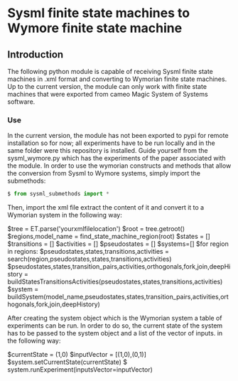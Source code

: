 # Sysml finite state machines to Wymore finite state machine
## Introduction
The following python module is capable of receiving Sysml finite state machines in .xml format and converting to Wymorian finite state machines. 
Up to the current version, the module can only work with finite state machines that were exported from cameo Magic System of Systems software.

### Use
In the current version, the module has not been exported to pypi for remote installation so for now; all experiments have to be run locally 
and in the same folder were this repository is installed. Guide yourself from the sysml_wymore.py which has the experiments of the paper associated with the module.
In order to use the wymorian constructs and methods that allow the conversion from Sysml to Wymore systems, simply import the submethods:
```python
$ from sysml_submethods import *
```
Then, import the xml file extract the content of it and convert it to a Wymorian system in the following way:

$tree = ET.parse('yourxmlfilelocation')
$root = tree.getroot()
$regions,model_name = find_state_machine_region(root)
$states = []
$transitions = []
$activities = []
$pseudostates = []
$systems=[]
$for region in regions:
  $pseudostates,states,transitions,activities = search(region,pseudostates,states,transitions,activities)
  $pseudostates,states,transition_pairs,activities,orthogonals,fork,join,deepHistory = buildStatesTransitionsActivities(pseudostates,states,transitions,activities)
  $system = buildSystem(model_name,pseudostates,states,transition_pairs,activities,orthogonals,fork,join,deepHistory)

After creating the system object which is the Wymorian system a table of experiments can be run. In order to do so, the current state of the system has to be passed to the system object and a list of the vector of inputs.
in the following way:

$currentState = (1,0)
$inputVector = [(1,0),(0,1)]
$system.setCurrentState(currentState)
$ system.runExperiment(inputsVector=inputVector)

                
